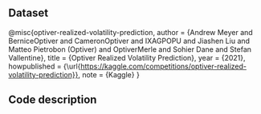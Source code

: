 ## Dataset

@misc{optiver-realized-volatility-prediction,
    author = {Andrew Meyer and BerniceOptiver and CameronOptiver and IXAGPOPU and Jiashen Liu and Matteo Pietrobon (Optiver) and OptiverMerle and Sohier Dane and Stefan Vallentine},
    title = {Optiver Realized Volatility Prediction},
    year = {2021},
    howpublished = {\url{https://kaggle.com/competitions/optiver-realized-volatility-prediction}},
    note = {Kaggle}
}

## Code description

